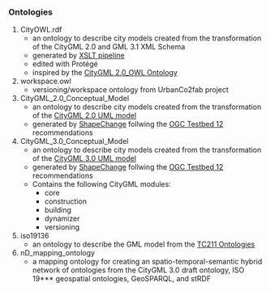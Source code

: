 ### Ontologies

1. CityOWL.rdf
   - an ontology to describe city models created from the transformation of the CityGML 2.0 and GML 3.1 XML Schema
   - generated by [XSLT pipeline](../Transformations/XSD-to-OWL)
   - edited with Protégé 
   - inspired by the [CityGML 2.0_OWL Ontology](http://cui.unige.ch/isi/onto/citygml2.0.owl)
2. workspace.owl
   - versioning/workspace ontology from UrbanCo2fab project
3. CityGML_2.0_Conceptual_Model
   - an ontology to describe city models created from the transformation of the [CityGML 2.0 UML model](https://github.com/opengeospatial/CityGML-3.0CM/blob/master/Archive/WP%2001%20Resources/CityGML_2.x_new_2016_03_09.eap)
   - generated by [ShapeChange](https://shapechange.net/) follwing the [OGC Testbed 12](http://docs.opengeospatial.org/per/16-020.html) recommendations
4. CityGML_3.0_Conceptual_Model
   - an ontology to describe city models created from the transformation of the [CityGML 3.0 UML model](https://github.com/opengeospatial/CityGML-3.0CM/blob/master/Conceptual%20Model/CityGML_3.0_Consolidated_Draft.eap)
   - generated by [ShapeChange](https://shapechange.net/) follwing the [OGC Testbed 12](http://docs.opengeospatial.org/per/16-020.html) recommendations
   - Contains the following CityGML modules:
     - core
     - construction
     - building
     - dynamizer
     - versioning
5. iso19136
   - an ontology to describe the GML model from the [TC211 Ontologies](https://def.isotc211.org/ontologies/iso19136/)
6. nD_mapping_ontology
   - a mapping ontology for creating an spatio-temporal-semantic hybrid network of ontologies from the CityGML 3.0 draft ontology, ISO 19*** geospatial ontologies, GeoSPARQL, and stRDF